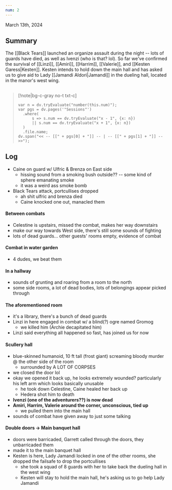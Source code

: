 ```yaml
---
num: 2
---
```

March 13th, 2024

## Summary
The [[Black Tears]] launched an organize assault during the night -- lots of guards have died, as well as Ivenzi (who is that? lol). So far we've confirmed the survival of [[Linzi]], [[Amiri]], [[Harrim]], [[Valerie]], and [[Kesten Garess|Kesten]]. Kesten intends to hold down the main hall and has asked us to give aid to Lady [[Jamandi Aldori|Jamandi]] in the dueling hall, located in the manor's west wing.

##
>[!note|bg-c-gray no-t txt-c]
>```dataviewjs
>var n = dv.tryEvaluate("number(this.num)");
>var pgs = dv.pages('"Sessions"')
>	.where(
>		s => s.num == dv.tryEvaluate("x - 1", {x: n})
>		|| s.num == dv.tryEvaluate("x + 1", {x: n})
>	)
>	.file.name;
>dv.span("<< -- [[" + pgs[0] + "]] -- | -- [[" + pgs[1] + "]] -- >>");
>```

## Log
- Caine on guard w/ Ulfric & Brenza on East side
	- hissing sound from a smoking bush outside?? -- some kind of sphere emanating smoke
	- it was a weird ass smoke bomb
- Black Tears attack, portcullises dropped
	- ah shit ulfric and brenza died
	- Caine knocked one out, manacled them

#### Between combats
- Celestine is upstairs, missed the combat, makes her way downstairs
- make our way towards West side, there's still some sounds of fighting
- lots of dead guards... other guests' rooms empty, evidence of combat

#### Combat in water garden
- 4 dudes, we beat them

#### In a hallway
- sounds of grunting and roaring from a room to the north
- some side rooms, a lot of dead bodies, lots of belongings appear picked through

#### The aforementioned room
- it's a library, there's a bunch of dead guards
- Linzi in here engaged in combat w/ a blind(?) ogre named Gromog
	- we killed him (Archie decapitated him)
- Linzi said everything all happened so fast, has joined us for now

#### Scullery hall
- blue-skinned humanoid, 10 ft tall (frost giant) screaming bloody murder @ the other side of the room
	- surrounded by A LOT OF CORPSES
- we closed the door lol
- okay we opened it back up, he looks extremely wounded? particularly his left arm which looks basically unusable
	- he took down Celestine, Caine healed her back up
	- Hedera shot him to death
- **Ivenzi (one of the adventurers??) is now dead**
- **Amiri, Harrim, Valerie around the corner, unconscious, tied up**
	- we pulled them into the main hall
- sounds of combat have given away to just some talking

#### Double doors -> Main banquet hall
- doors were barricaded, Garrett called through the doors, they unbarricaded them
- made it to the main banquet hall
- Kesten is here, Lady Jamandi locked in one of the other rooms, she dropped the failsafe to drop the portcullises
	- she took a squad of 8 guards with her to take back the dueling hall in the west wing
	- Kesten will stay to hold the main hall, he's asking us to go help Lady Jamandi
